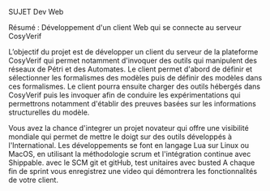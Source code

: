 SUJET Dev Web

Résumé : Développement d'un client Web qui se connecte au serveur CosyVerif

L’objectif du projet est de développer un client du serveur de la plateforme CosyVerif
 qui permet notamment d'invoquer des outils qui manipulent des réseaux de Pétri et des Automates.
Le client permet d'abord de définir et sélectionner les formalismes des modèles puis de définir des modèles dans ces formalismes.
Le client pourra ensuite charger des outils hébergés dans CosyVerif puis les invoquer afin de conduire les expérimentations
 qui permettrons notamment d'établir des preuves basées sur les informations structurelles du modèle.

Vous avez la chance d'integrer un projet novateur qui offre une visibilité mondiale
 qui permet de mettre le doigt sur des outils développés à l'International.
Les développements se font en langage Lua sur Linux ou MacOS, en utilisant la méthodologie scrum
   et l'intégration continue avec Shippable.
     avec le SCM git et gitHub,  test unitaires avec busted
A chaque fin de sprint vous enregistrez une video qui démontrera les fonctionnalités de votre client.


